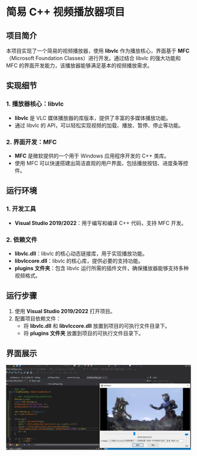 # 简易 C++ 视频播放器项目

## 项目简介
本项目实现了一个简易的视频播放器，使用 **libvlc** 作为播放核心，界面基于 **MFC**（Microsoft Foundation Classes）进行开发。通过结合 libvlc 的强大功能和 MFC 的界面开发能力，该播放器能够满足基本的视频播放需求。

## 实现细节

### 1. 播放器核心：libvlc
- **libvlc** 是 VLC 媒体播放器的库版本，提供了丰富的多媒体播放功能。
- 通过 libvlc 的 API，可以轻松实现视频的加载、播放、暂停、停止等功能。

### 2. 界面开发：MFC
- **MFC** 是微软提供的一个用于 Windows 应用程序开发的 C++ 类库。
- 使用 MFC 可以快速搭建出简洁直观的用户界面，包括播放按钮、进度条等控件。

## 运行环境

### 1. 开发工具
- **Visual Studio 2019/2022**：用于编写和编译 C++ 代码，支持 MFC 开发。

### 2. 依赖文件
- **libvlc.dll**：libvlc 的核心动态链接库，用于实现播放功能。
- **libvlccore.dll**：libvlc 的核心库，提供必要的支持功能。
- **plugins 文件夹**：包含 libvlc 运行所需的插件文件，确保播放器能够支持多种视频格式。

## 运行步骤
1. 使用 **Visual Studio 2019/2022** 打开项目。
2. 配置项目依赖文件：
   - 将 **libvlc.dll** 和 **libvlccore.dll** 放置到项目的可执行文件目录下。
   - 将 **plugins 文件夹** 放置到项目的可执行文件目录下。

## 界面展示
![播放器界面](show.jpg)
